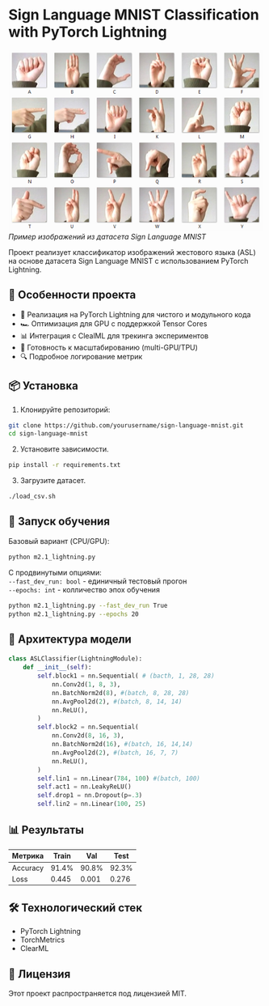 # Sign Language MNIST Classification with PyTorch Lightning

![Sign Language MNIST Example](assets/amer_sign2.png)  
*Пример изображений из датасета Sign Language MNIST*

Проект реализует классификатор изображений жестового языка (ASL) на основе датасета Sign Language MNIST с использованием PyTorch Lightning.

## 📌 Особенности проекта

- 🚀 Реализация на PyTorch Lightning для чистого и модульного кода
- 🏎️ Оптимизация для GPU с поддержкой Tensor Cores
- 📊 Интеграция с ClealML для трекинга экспериментов
- 🧩 Готовность к масштабированию (multi-GPU/TPU)
- 🔍 Подробное логирование метрик

## 📦 Установка

1. Клонируйте репозиторий:
```bash
git clone https://github.com/yourusername/sign-language-mnist.git
cd sign-language-mnist
```
2. Установите зависимости.
```bash
pip install -r requirements.txt
```
3. Загрузите датасет.
```bash
./load_csv.sh
```
## 🏃 Запуск обучения

Базовый вариант (CPU/GPU):
```bash
python m2.1_lightning.py
```
С продвинутыми опциями: <br>
`--fast_dev_run: bool` - единичный тестовый прогон<br>
`--epochs: int` - колличество эпох обучения
```bash
python m2.1_lightning.py --fast_dev_run True
python m2.1_lightning.py --epochs 20
```
## 🧠 Архитектура модели
```python
class ASLClassifier(LightningModule):
    def __init__(self):
        self.block1 = nn.Sequential( # (bacth, 1, 28, 28)
            nn.Conv2d(1, 8, 3),
            nn.BatchNorm2d(8), #(batch, 8, 28, 28)
            nn.AvgPool2d(2), #(batch, 8, 14, 14)
            nn.ReLU(),
        )
        self.block2 = nn.Sequential(
            nn.Conv2d(8, 16, 3),
            nn.BatchNorm2d(16), #(batch, 16, 14,14)
            nn.AvgPool2d(2), #(batch, 16, 7, 7)
            nn.ReLU(),
        )
        self.lin1 = nn.Linear(784, 100) #(batch, 100)
        self.act1 = nn.LeakyReLU()
        self.drop1 = nn.Dropout(p=.3)
        self.lin2 = nn.Linear(100, 25)
```
## 📊 Результаты

| Метрика            | Train   | Val     | Test    |
|--------------------|---------|---------|---------|
| Accuracy           | 91.4%   | 90.8%   | 92.3%   |
| Loss               | 0.445   | 0.001   | 0.276   |


## 🛠️ Технологический стек
   * PyTorch Lightning
   * TorchMetrics
   * ClearML
  
## 📜 Лицензия
Этот проект распространяется под лицензией MIT.